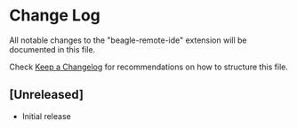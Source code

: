# Change Log

All notable changes to the "beagle-remote-ide" extension will be documented in this file.

Check [Keep a Changelog](http://keepachangelog.com/) for recommendations on how to structure this file.

## [Unreleased]

- Initial release